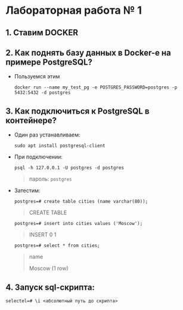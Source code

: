 # Лабораторная работа № 1

## 1. Ставим DOCKER

## 2. Как поднять базу данных в Docker-е на примере PostgreSQL?

- Пользуемся этим

  `docker run --name my_test_pg -e POSTGRES_PASSWORD=postgres -p 5432:5432 -d postgres`

## 3. Как подключиться к PostgreSQL в контейнере?

- Один раз устанавливаем:

  `sudo apt install postgresql-client`

- При подключении:

  `psql -h 127.0.0.1 -U postgres -d postgres`

  > пароль: `postgres`

- Затестим:

  `postgres=# create table cities (name varchar(80));`

  > CREATE TABLE

  `postgres=# insert into cities values ('Moscow');`

  > INSERT 0 1

  `postgres=# select * from cities;`

  > name
  >
  > Moscow
  > (1 row)

## 4. Запуск sql-скрипта:

`selectel=# \i <абсолютный путь до скрипта>`